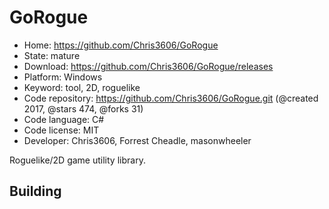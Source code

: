 # GoRogue

- Home: https://github.com/Chris3606/GoRogue
- State: mature
- Download: https://github.com/Chris3606/GoRogue/releases
- Platform: Windows
- Keyword: tool, 2D, roguelike
- Code repository: https://github.com/Chris3606/GoRogue.git (@created 2017, @stars 474, @forks 31)
- Code language: C#
- Code license: MIT
- Developer: Chris3606, Forrest Cheadle, masonwheeler

Roguelike/2D game utility library.

## Building
